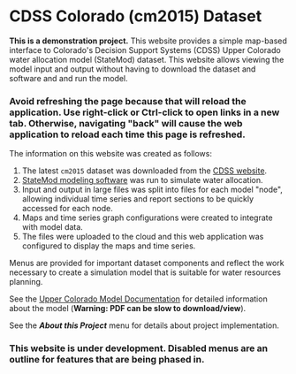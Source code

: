 # CDSS Colorado (cm2015) Dataset #

**This is a demonstration project.**
This website provides a simple map-based interface to Colorado's Decision Support Systems (CDSS) Upper Colorado
water allocation model (StateMod) dataset.
This website allows viewing the model input and output without having to download the dataset and software and and run the model.

### **Avoid refreshing the page because that will reload the application.  Use right-click or Ctrl-click to open links in a new tab.  Otherwise, navigating "back" will cause the web application to reload each time this page is refreshed.** ###

The information on this website was created as follows:

1. The latest `cm2015` dataset was downloaded from the [CDSS website](https://www.colorado.gov/pacific/cdss/surface-water-statemod).
2. [StateMod modeling software](https://www.colorado.gov/pacific/cdss/statemod) was run to simulate water allocation.
3. Input and output in large files was split into files for each model "node",
allowing individual time series and report sections to be quickly accessed for each node.
4. Maps and time series graph configurations were created to integrate with model data.
5. The files were uploaded to the cloud and this web application was configured to display the maps and time series.

Menus are provided for important dataset components and reflect the work necessary to create a simulation model
that is suitable for water resources planning.

See the [Upper Colorado Model Documentation](https://dnrweblink.state.co.us/cwcb/0/doc/200075/Electronic.aspx?searchid=d8eca6f8-7cfe-4ddf-9788-5886fd932c8c)
for detailed information about the model (**Warning:  PDF can be slow to download/view**).

See the ***About this Project*** menu for details about project implementation.

### **This website is under development.  Disabled menus are an outline for features that are being phased in.** ###
